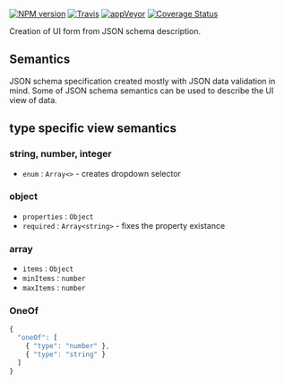 [![NPM version](https://img.shields.io/npm/v/resch.svg)](https://www.npmjs.org/package/resch)
[![Travis](https://travis-ci.org/drom/resch.svg?branch=master)](https://travis-ci.org/drom/resch)
[![appVeyor](https://ci.appveyor.com/api/projects/status/otcvhgxbchj04qfw?svg=true)](https://ci.appveyor.com/project/drom/resch)
[![Coverage Status](https://coveralls.io/repos/github/drom/resch/badge.svg?branch=master)](https://coveralls.io/github/drom/resch?branch=master)

Creation of UI form from JSON schema description.

## Semantics

JSON schema specification created mostly with JSON data validation in mind.
Some of JSON schema semantics can be used to describe the UI view of data.

## type specific view semantics

### string, number, integer

 * `enum` : `Array<>` - creates dropdown selector

### object

 * `properties` : `Object`
 * `required` : `Array<string>` - fixes the property existance

### array

 * `items` : `Object`
 * `minItems` : `number`
 * `maxItems` : `number`

### OneOf

```js
{
  "oneOf": [
    { "type": "number" },
    { "type": "string" }
  ]
}
```
